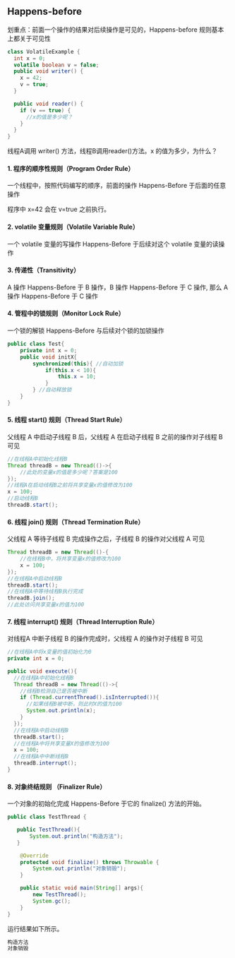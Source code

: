 ## Happens-before

划重点：前面一个操作的结果对后续操作是可见的，Happens-before 规则基本上都关于可见性

```java
class VolatileExample {
  int x = 0;
  volatile boolean v = false;
  public void writer() {
    x = 42;
    v = true;
  }

  public void reader() {
    if (v == true) {
      //x的值是多少呢？
    }
  }
}
```

线程A调用 writer() 方法，线程B调用reader()方法。x 的值为多少，为什么？

#### 1. 程序的顺序性规则（Program Order Rule）

一个线程中，按照代码编写的顺序，前面的操作 Happens-Before 于后面的任意操作

程序中 x=42 会在 v=true 之前执行。

#### 2. volatile 变量规则（Volatile Variable Rule）

一个 volatile 变量的写操作 Happens-Before 于后续对这个 volatile 变量的读操作

#### 3. 传递性（Transitivity）

A 操作 Happens-Before 于 B 操作，B 操作 Happens-Before 于 C 操作, 那么 A 操作 Happens-Before 于 C 操作

#### 4. 管程中的锁规则（Monitor Lock Rule）

一个锁的解锁 Happens-Before 与后续对个锁的加锁操作

```java
public class Test{
    private int x = 0;
    public void initX{
        synchronized(this){ //自动加锁
            if(this.x < 10){
                this.x = 10;
            }
        } //自动释放锁
    }
}
```

#### 5. 线程 start() 规则（Thread Start Rule）

父线程 A 中启动子线程 B 后，父线程 A 在启动子线程 B 之前的操作对子线程 B 可见

```java
//在线程A中初始化线程B
Thread threadB = new Thread(()->{
    //此处的变量x的值是多少呢？答案是100
});
//线程A在启动线程B之前将共享变量x的值修改为100
x = 100;
//启动线程B
threadB.start();
```

#### 6. 线程 join() 规则（Thread Termination Rule）

父线程 A 等待子线程 B 完成操作之后，子线程 B 的操作对父线程 A 可见

```java
Thread threadB = new Thread(()-{
    //在线程B中，将共享变量x的值修改为100
    x = 100;
});
//在线程A中启动线程B
threadB.start();
//在线程A中等待线程B执行完成
threadB.join();
//此处访问共享变量x的值为100
```

#### 7. 线程 **interrupt()** 规则（Thread Interruption Rule）

对线程A 中断子线程 B 的操作完成时，父线程 A 的操作对子线程 B 可见

```java
//在线程A中将x变量的值初始化为0
private int x = 0;

public void execute(){
  //在线程A中初始化线程B
  Thread threadB = new Thread(()->{
    //线程B检测自己是否被中断
    if (Thread.currentThread().isInterrupted()){
      //如果线程B被中断，则此时X的值为100
      System.out.println(x);
    }
  });
  //在线程A中启动线程B
  threadB.start();
  //在线程A中将共享变量X的值修改为100
  x = 100;
  //在线程A中中断线程B
  threadB.interrupt();
}
```

#### 8. 对象终结规则 （Finalizer Rule）

一个对象的初始化完成 Happens-Before 于它的 finalize() 方法的开始。

```java
public class TestThread {

   public TestThread(){
       System.out.println("构造方法");
   }

    @Override
    protected void finalize() throws Throwable {
        System.out.println("对象销毁");
    }

    public static void main(String[] args){
        new TestThread();
        System.gc();
    }
}
```

运行结果如下所示。

```java
构造方法
对象销毁
```
